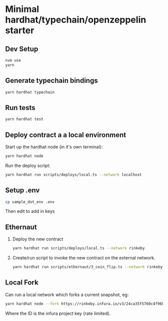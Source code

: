 # Minimal hardhat/typechain/openzeppelin starter

## Dev Setup

```bash
nvm use
yarn
```

## Generate typechain bindings

```bash
yarn hardhat typechain
```

## Run tests

```bash
yarn hardhat test
```

## Deploy contract a a local environment

Start up the hardhat node (in it's own terminal):

```bash
yarn hardhat node
```

Run the deploy script:

```bash
yarn hardhat run scripts/deploys/local.ts --network localhost
```

## Setup .env

```bash
cp sample_dot_env .env
```

Then edit to add in keys

## Ethernaut

1. Deploy the new contract

    ```bash
    yarn hardhat run scripts/deploys/local.ts --network rinkeby
    ```

2. Create/run script to invoke the new contract on the external network.

    ```bash
    yarn hardhat run scripts/ethernaut/3_coin_flip.ts --network rinkeby
    ```

## Local Fork

Can run a local network which forks a current snapshot, eg:

```bash
yarn hardhat node --fork https://rinkeby.infura.io/v3/24ca35f5760c4f96ba344aeb8af69590
```

Where the ID is the infura project key (rate limited).